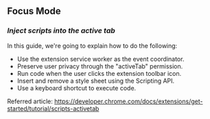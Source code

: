 ## Focus Mode

### _Inject scripts into the active tab_

In this guide, we're going to explain how to do the following:

- Use the extension service worker as the event coordinator.
- Preserve user privacy through the "activeTab" permission.
- Run code when the user clicks the extension toolbar icon.
- Insert and remove a style sheet using the Scripting API.
- Use a keyboard shortcut to execute code.

Referred article: https://developer.chrome.com/docs/extensions/get-started/tutorial/scripts-activetab
